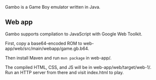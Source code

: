 Gambo is a Game Boy emulator written in Java.

## Web app

Gambo supports compilation to JavaScript with Google Web Toolkit.

First, copy a base64-encoded ROM to web-app/web/src/main/webapp/game.gb.b64.

Then install Maven and run `mvn package` in web-app/.

The compiled HTML, CSS, and JS will be in web-app/web/target/web-1/. Run an HTTP server from there and visit index.html to play.
